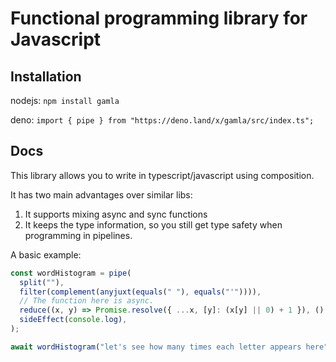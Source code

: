 # Functional programming library for Javascript

## Installation

nodejs: `npm install gamla`

deno: `import { pipe } from "https://deno.land/x/gamla/src/index.ts";`

## Docs

This library allows you to write in typescript/javascript using composition.

It has two main advantages over similar libs:

1. It supports mixing async and sync functions
1. It keeps the type information, so you still get type safety when programming
   in pipelines.

A basic example:

```ts
const wordHistogram = pipe(
  split(""),
  filter(complement(anyjuxt(equals(" "), equals("'")))),
  // The function here is async.
  reduce((x, y) => Promise.resolve({ ...x, [y]: (x[y] || 0) + 1 }), () => ({})),
  sideEffect(console.log),
);

await wordHistogram("let's see how many times each letter appears here");
```
